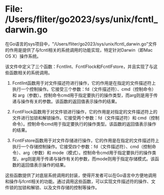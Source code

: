 # File: /Users/fliter/go2023/sys/unix/fcntl_darwin.go

在Go语言的sys项目中，"/Users/fliter/go2023/sys/unix/fcntl_darwin.go"文件的作用是提供了与fcntl相关的系统调用的功能实现，特定针对Darwin（即Mac OS X）操作系统。

该文件中定义了三个函数：FcntlInt、FcntlFlock和FcntlFstore，并且实现了与这些函数相关的系统调用。

1. FcntlInt函数用于对文件描述符进行操作，它的作用是在指定的文件描述符上执行一个控制操作。它接受三个参数：fd（文件描述符）、cmd（控制命令）和 arg（参数）。控制命令cmd用于指定要执行的操作类型，而arg则是用于传递与操作有关的参数。该函数的返回值表示操作的结果。

2. FcntlFlock函数用于对文件锁进行操作，它的作用是对指定的文件描述符上的文件进行加锁和解锁操作。它接受两个参数：fd（文件描述符）和 cmd（控制命令）。控制命令cmd用于指定要执行的操作类型。该函数的返回值表示操作的结果。

3. FcntlFstore函数用于对文件存储进行操作，它的作用是在指定的文件描述符上执行一个存储控制操作。它接受四个参数：fd（文件描述符）、cmd（控制命令）、arg（参数）和 mode（模式）。控制命令cmd用于指定要执行的操作类型，arg则是用于传递与操作有关的参数，而mode则用于指定存储模式。该函数的返回值表示操作的结果。

这些函数提供了对底层系统调用的封装，使得开发者可以在Go语言中方便地调用和操作与fcntl相关的功能。通过调用这些函数，可以实现文件描述符的操作、文件锁的加锁和解锁、以及文件存储的控制等操作。

